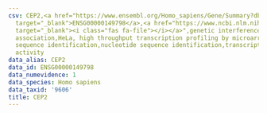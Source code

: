 ```yaml
---
csv: CEP2,<a href="https://www.ensembl.org/Homo_sapiens/Gene/Summary?db=core;g=ENSG00000149798"
  target="_blank">ENSG00000149798</a>,<a href="https://www.ncbi.nlm.nih.gov/pubmed/17216044"
  target="_blank"><i class="fas fa-file"></i></a>",genetic interference,functional
  association,HeLa, high throughput transcription profiling by microarray,nucleotide
  sequence identification,nucleotide sequence identification,transcriptional regulation,up-regulates
  activity
data_alias: CEP2
data_id: ENSG00000149798
data_numevidence: 1
data_species: Homo sapiens
data_taxid: '9606'
title: CEP2
---
```

